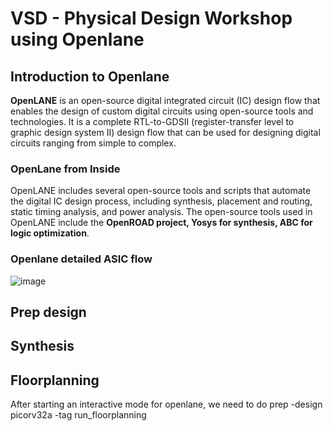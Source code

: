 # VSD - Physical Design Workshop using Openlane

## Introduction to Openlane
**OpenLANE** is an open-source digital integrated circuit (IC) design flow that enables the design of custom digital circuits using open-source tools and technologies. It is a complete RTL-to-GDSII (register-transfer level to graphic design system II) design flow that can be used for designing digital circuits ranging from simple to complex. 

### OpenLane from Inside
OpenLANE includes several open-source tools and scripts that automate the digital IC design process, including synthesis, placement and routing, static timing analysis, and power analysis. The open-source tools used in OpenLANE include the **OpenROAD project, Yosys for synthesis, ABC for logic optimization**.

### **Openlane detailed ASIC flow**
![image](https://user-images.githubusercontent.com/125300415/224268894-44bac0f7-2962-4915-bb65-10a25d2ea8e6.png)


## Prep design
## Synthesis

## Floorplanning
After starting an interactive mode for openlane, we need to do 
prep -design picorv32a -tag <synthesis run tag name>
run_floorplanning
